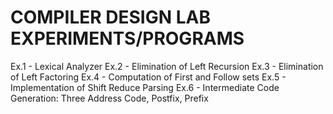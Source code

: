 # COMPILER DESIGN LAB EXPERIMENTS/PROGRAMS
Ex.1 - Lexical Analyzer
Ex.2 - Elimination of Left Recursion
Ex.3 - Elimination of Left Factoring
Ex.4 - Computation of First and Follow sets
Ex.5 - Implementation of Shift Reduce Parsing
Ex.6 - Intermediate Code Generation: Three Address Code, Postfix, Prefix
